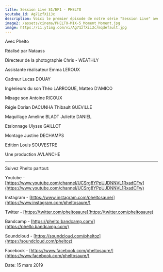 ```yaml
---
title: Session Live S1/EP1 - PHELTO
youtube_id: Ag71zfXii3c
description: Voici le premier épisode de notre série "Session Live" avec Phelto. Cette série vise à faire découvrir de jeunes chanteurs, rappeurs, DJ's ou tout autre type de créateurs musicaux. 
image2: /assets/cinema/PHELTO-MIX-5_Moment_Moment.jpg
image: https://i1.ytimg.com/vi/Ag71zfXii3c/mqdefault.jpg
---
```

Avec             Phelto

Réalisé par                     Nataass

Directeur de la photographie    Chris - WEATHLY

Assistante réalisateur          Emma LEROUX

Cadreur                         Lucas DOUAY

Ingénieurs du son               Théo LARROQUE, Matteo D'AMICO

Mixage son                      Antoine RICOUX

Régie                           Dorian DACUNHA
                                Thibault GUEVILLE

Maquillage                      Ameline BLADT
	                        Juliette DANIEL

Etalonnage                      Ulysse GAILLOT

Montage                         Justine DECHAMPS

Edition                         Louis SOUVESTRE

Une production      AVLANCHE 

----

Suivez Phelto partout:  

Youtube - [https://www.youtube.com/channel/UCSrg8YPpUJDNNVL1RxadCFw](https://www.youtube.com/channel/UCSrg8YPpUJDNNVL1RxadCFw)

Instagram - [https://www.instagram.com/pheltosaure/](https://www.instagram.com/pheltosaure/)

Twitter -  [https://twitter.com/pheltosaure](https://twitter.com/pheltosaure)

Bandcamp -  [https://phelto.bandcamp.com/](https://phelto.bandcamp.com/)

Soundcloud -  [https://soundcloud.com/pheltoz](https://soundcloud.com/pheltoz)

Facebook - [https://www.facebook.com/pheltosaure/](https://www.facebook.com/pheltosaure/)



Date: 15 mars 2019
